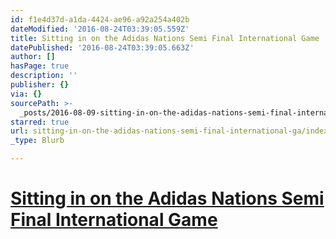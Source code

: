 ```yaml
---
id: f1e4d37d-a1da-4424-ae96-a92a254a402b
dateModified: '2016-08-24T03:39:05.559Z'
title: Sitting in on the Adidas Nations Semi Final International Game
datePublished: '2016-08-24T03:39:05.663Z'
author: []
hasPage: true
description: ''
publisher: {}
via: {}
sourcePath: >-
  _posts/2016-08-09-sitting-in-on-the-adidas-nations-semi-final-international-ga.md
starred: true
url: sitting-in-on-the-adidas-nations-semi-final-international-ga/index.html
_type: Blurb

---
```

# [**Sitting in on the Adidas Nations Semi Final International Game**][0]

[0]: https://assets.adobe.com/link/4e8bf09e-7458-410c-47a1-ad7aae9d34df?section=activity_public